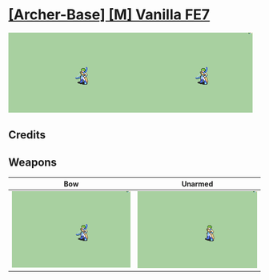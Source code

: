 # [\[Archer-Base\] \[M\] Vanilla FE7](./)

<img src="./5.%20Bow/Bow_000.png" alt="[Archer-Base] [M] Vanilla FE7 standing" />

## Credits



## Weapons


|Bow |Unarmed |
|  :---: | :---: |
| <img alt="Bow animation" src="./5.%20Bow/Bow.gif" /> | <img alt="Unarmed animation" src="./8.%20Unarmed/Unarmed.gif" /> |
